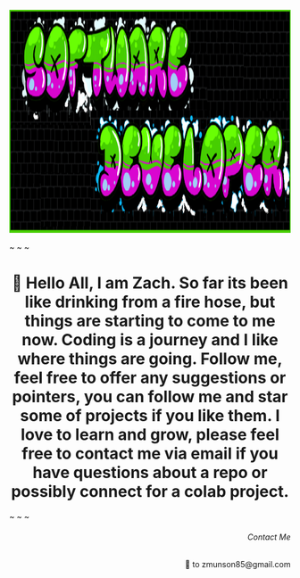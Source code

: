 <p align="background">
  <img src="gitRMimage.png" height ="400"width="1000" title="hover text">
</p>
~ ~ ~
<h1 align="center"> 👋 Hello All, I am Zach. So far its been like drinking from a fire hose, but things are starting to come to me now. Coding is a journey and I like where things are going. Follow me, feel free to offer any suggestions or pointers, you can follow me and star some of projects if you like them. I love to learn and grow, please feel free to contact me via email if you have questions about a repo or possibly connect for a colab project. </h1>
~ ~ ~
<h6 align="right">Contact Me</h6>
<p align="right">📧 to zmunson85@gmail.com</p>
